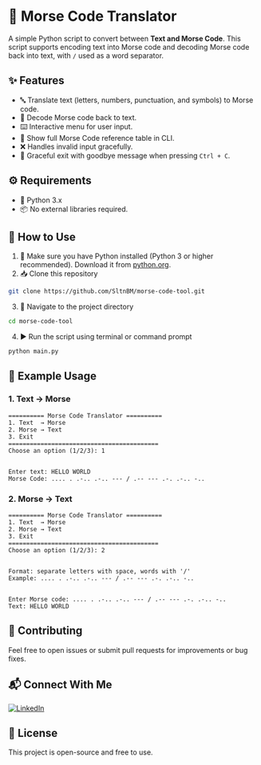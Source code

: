 # 🔡 Morse Code Translator
A simple Python script to convert between **Text and Morse Code**.
This script supports encoding text into Morse code and decoding Morse code back into text, with `/` used as a word separator.

## ✨ Features
- 🔤 Translate text (letters, numbers, punctuation, and symbols) to Morse code.
- 📡 Decode Morse code back to text.
- ⌨️ Interactive menu for user input.
- 📖 Show full Morse Code reference table in CLI.
- ❌ Handles invalid input gracefully.
- 👋 Graceful exit with goodbye message when pressing `Ctrl + C`.

## ⚙️ Requirements
- 🐍 Python 3.x
- 📦 No external libraries required.

## 🚀 How to Use
1. 🐍 Make sure you have Python installed (Python 3 or higher recommended). Download it from [python.org](https://www.python.org/downloads/).
2. 📥 Clone this repository
```bash
git clone https://github.com/SltnBM/morse-code-tool.git
```
3. 📂 Navigate to the project directory
```bash
cd morse-code-tool
```
4. ▶️ Run the script using terminal or command prompt
```bash
python main.py
```

## 📝 Example Usage
### 1. Text → Morse
```plaintext
========== Morse Code Translator ==========
1. Text  → Morse
2. Morse → Text
3. Exit
==========================================
Choose an option (1/2/3): 1


Enter text: HELLO WORLD
Morse Code: .... . .-.. .-.. --- / .-- --- .-. .-.. -..
```

### 2. Morse → Text
```plaintext
========== Morse Code Translator ==========
1. Text  → Morse
2. Morse → Text
3. Exit
==========================================
Choose an option (1/2/3): 2


Format: separate letters with space, words with '/'
Example: .... . .-.. .-.. --- / .-- --- .-. .-.. -..


Enter Morse code: .... . .-.. .-.. --- / .-- --- .-. .-.. -..
Text: HELLO WORLD
```

## 🤝 Contributing
Feel free to open issues or submit pull requests for improvements or bug fixes.

## 📬 Connect With Me
[![LinkedIn](https://img.shields.io/badge/LinkedIn-Sultan%20Badra-blue?logo=linkedin\&logoColor=white\&style=flat-square)](https://www.linkedin.com/in/sultan-badra)

## 📄 License
This project is open-source and free to use.